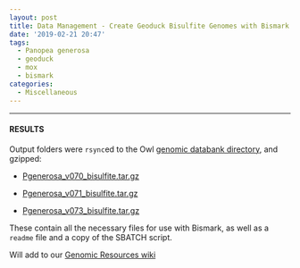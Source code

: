 ```yaml
---
layout: post
title: Data Management - Create Geoduck Bisulfite Genomes with Bismark on Mox
date: '2019-02-21 20:47'
tags:
  - Panopea generosa
  - geoduck
  - mox
  - bismark
categories:
  - Miscellaneous
---
```




---

#### RESULTS

Output folders were ```rsync```ed to the Owl [genomic databank directory](http://owl.fish.washington.edu/halfshell/genomic-databank/), and gzipped:

- [Pgenerosa_v070_bisulfite.tar.gz](http://owl.fish.washington.edu/halfshell/genomic-databank/Pgenerosa_v070_bisulfite.tar.gz)

- [Pgenerosa_v071_bisulfite.tar.gz](http://owl.fish.washington.edu/halfshell/genomic-databank/Pgenerosa_v071_bisulfite.tar.gz)

- [Pgenerosa_v073_bisulfite.tar.gz](http://owl.fish.washington.edu/halfshell/genomic-databank/Pgenerosa_v073_bisulfite.tar.gz)

These contain all the necessary files for use with Bismark, as well as a ```readme``` file and a copy of the SBATCH script.

Will add to our [Genomic Resources wiki](https://github.com/RobertsLab/resources/wiki/Genomic-Resources)
